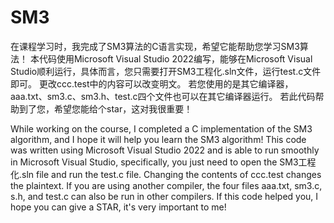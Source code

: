 # SM3
在课程学习时，我完成了SM3算法的C语言实现，希望它能帮助您学习SM3算法！ 本代码使用Microsoft Visual Studio 2022编写，能够在Microsoft Visual Studio顺利运行，具体而言，您只需要打开SM3工程化.sln文件，运行test.c文件即可。 更改ccc.test中的内容可以改变明文。 若您使用的是其它编译器，aaa.txt、sm3.c、sm3.h、test.c四个文件也可以在其它编译器运行。 若此代码帮助到了您，希望您能给个star，这对我很重要！

While working on the course, I completed a C implementation of the SM3 algorithm, and I hope it will help you learn the SM3 algorithm! This code was written using Microsoft Visual Studio 2022 and is able to run smoothly in Microsoft Visual Studio, specifically, you just need to open the SM3工程化.sln file and run the test.c file. Changing the contents of ccc.test changes the plaintext. If you are using another compiler, the four files aaa.txt, sm3.c, s.h, and test.c can also be run in other compilers. If this code helped you, I hope you can give a STAR, it's very important to me!
